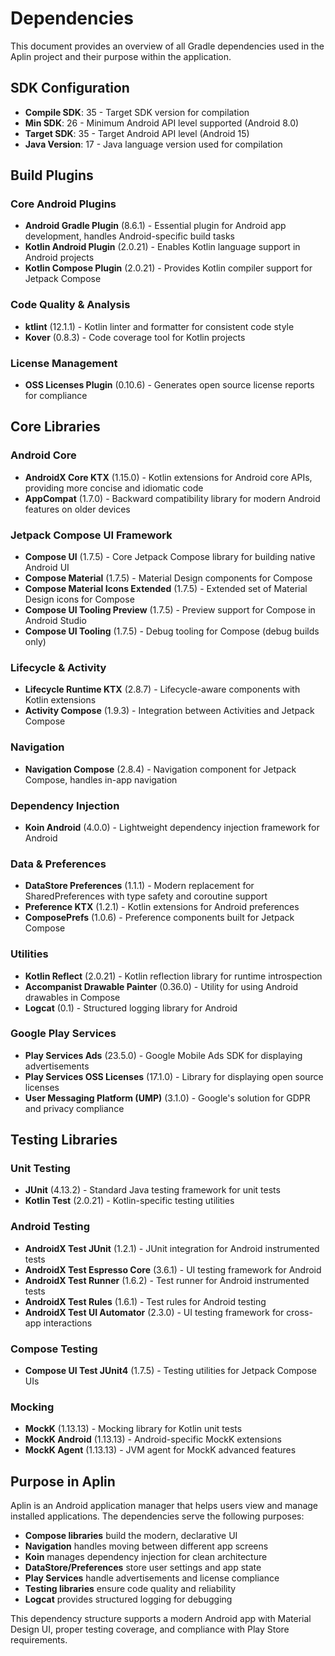 # Dependencies

This document provides an overview of all Gradle dependencies used in the Aplin project and their purpose within the application.

## SDK Configuration

- **Compile SDK**: 35 - Target SDK version for compilation
- **Min SDK**: 26 - Minimum Android API level supported (Android 8.0)
- **Target SDK**: 35 - Target Android API level (Android 15)
- **Java Version**: 17 - Java language version used for compilation

## Build Plugins

### Core Android Plugins
- **Android Gradle Plugin** (8.6.1) - Essential plugin for Android app development, handles Android-specific build tasks
- **Kotlin Android Plugin** (2.0.21) - Enables Kotlin language support in Android projects
- **Kotlin Compose Plugin** (2.0.21) - Provides Kotlin compiler support for Jetpack Compose

### Code Quality & Analysis
- **ktlint** (12.1.1) - Kotlin linter and formatter for consistent code style
- **Kover** (0.8.3) - Code coverage tool for Kotlin projects

### License Management
- **OSS Licenses Plugin** (0.10.6) - Generates open source license reports for compliance

## Core Libraries

### Android Core
- **AndroidX Core KTX** (1.15.0) - Kotlin extensions for Android core APIs, providing more concise and idiomatic code
- **AppCompat** (1.7.0) - Backward compatibility library for modern Android features on older devices

### Jetpack Compose UI Framework
- **Compose UI** (1.7.5) - Core Jetpack Compose library for building native Android UI
- **Compose Material** (1.7.5) - Material Design components for Compose
- **Compose Material Icons Extended** (1.7.5) - Extended set of Material Design icons for Compose
- **Compose UI Tooling Preview** (1.7.5) - Preview support for Compose in Android Studio
- **Compose UI Tooling** (1.7.5) - Debug tooling for Compose (debug builds only)

### Lifecycle & Activity
- **Lifecycle Runtime KTX** (2.8.7) - Lifecycle-aware components with Kotlin extensions
- **Activity Compose** (1.9.3) - Integration between Activities and Jetpack Compose

### Navigation
- **Navigation Compose** (2.8.4) - Navigation component for Jetpack Compose, handles in-app navigation

### Dependency Injection
- **Koin Android** (4.0.0) - Lightweight dependency injection framework for Android

### Data & Preferences
- **DataStore Preferences** (1.1.1) - Modern replacement for SharedPreferences with type safety and coroutine support
- **Preference KTX** (1.2.1) - Kotlin extensions for Android preferences
- **ComposePrefs** (1.0.6) - Preference components built for Jetpack Compose

### Utilities
- **Kotlin Reflect** (2.0.21) - Kotlin reflection library for runtime introspection
- **Accompanist Drawable Painter** (0.36.0) - Utility for using Android drawables in Compose
- **Logcat** (0.1) - Structured logging library for Android

### Google Play Services
- **Play Services Ads** (23.5.0) - Google Mobile Ads SDK for displaying advertisements
- **Play Services OSS Licenses** (17.1.0) - Library for displaying open source licenses
- **User Messaging Platform (UMP)** (3.1.0) - Google's solution for GDPR and privacy compliance

## Testing Libraries

### Unit Testing
- **JUnit** (4.13.2) - Standard Java testing framework for unit tests
- **Kotlin Test** (2.0.21) - Kotlin-specific testing utilities

### Android Testing
- **AndroidX Test JUnit** (1.2.1) - JUnit integration for Android instrumented tests
- **AndroidX Test Espresso Core** (3.6.1) - UI testing framework for Android
- **AndroidX Test Runner** (1.6.2) - Test runner for Android instrumented tests
- **AndroidX Test Rules** (1.6.1) - Test rules for Android testing
- **AndroidX Test UI Automator** (2.3.0) - UI testing framework for cross-app interactions

### Compose Testing
- **Compose UI Test JUnit4** (1.7.5) - Testing utilities for Jetpack Compose UIs

### Mocking
- **MockK** (1.13.13) - Mocking library for Kotlin unit tests
- **MockK Android** (1.13.13) - Android-specific MockK extensions
- **MockK Agent** (1.13.13) - JVM agent for MockK advanced features

## Purpose in Aplin

Aplin is an Android application manager that helps users view and manage installed applications. The dependencies serve the following purposes:

- **Compose libraries** build the modern, declarative UI
- **Navigation** handles moving between different app screens
- **Koin** manages dependency injection for clean architecture
- **DataStore/Preferences** store user settings and app state
- **Play Services** handle advertisements and license compliance
- **Testing libraries** ensure code quality and reliability
- **Logcat** provides structured logging for debugging

This dependency structure supports a modern Android app with Material Design UI, proper testing coverage, and compliance with Play Store requirements.